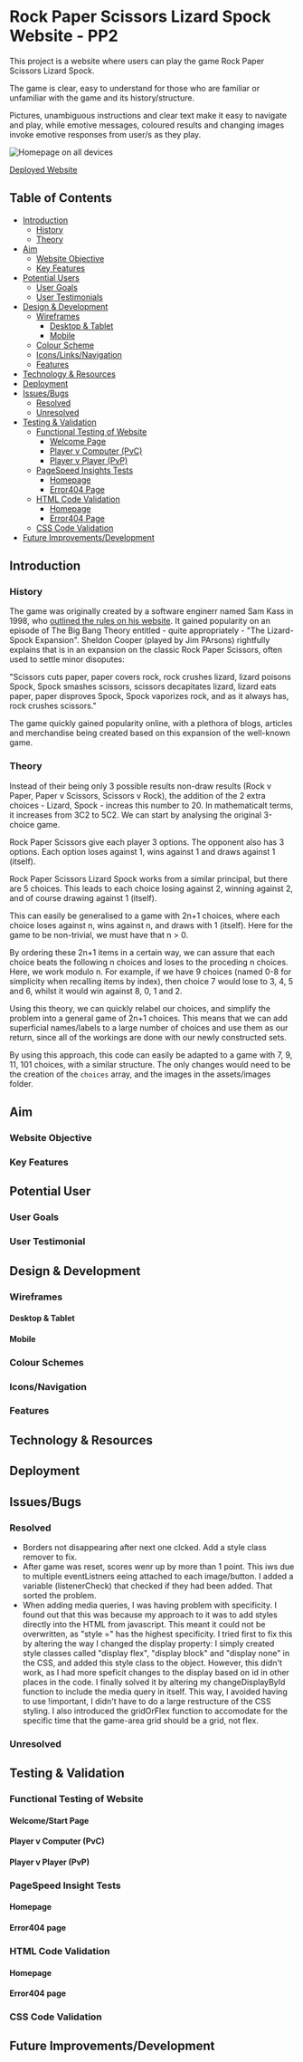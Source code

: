 # Rock Paper Scissors Lizard Spock Website - PP2<!-- omit from toc -->

This project is a website where users can play the game Rock Paper Scissors Lizard Spock.

The game is clear, easy to understand for those who are familiar or unfamiliar with 
the game and its history/structure.

Pictures, unambiguous instructions and clear text make it easy to navigate and play, 
while emotive messages, coloured results and changing images invoke emotive responses from user/s as they play.

![Homepage on all devices](./documents/readme-images/all-screens.webp)

[Deployed Website](https://diarmuidhenry.github.io/Project-02/)


## Table of Contents<!-- omit from toc -->
- [Introduction](#introduction)
  - [History](#history)
  - [Theory](#theory)
- [Aim](#aim)
  - [Website Objective](#website-objective)
  - [Key Features](#key-features)
- [Potential Users](#potential-users)
  - [User Goals](#user-goals)
  - [User Testimonials](#user-testimonials)
- [Design \& Development](#design--development)
  - [Wireframes](#wireframes)
    - [Desktop \& Tablet](#desktop)
    - [Mobile](#mobile)
  - [Colour Scheme](#colour-scheme)
  - [Icons/Links/Navigation](#iconslinksnavigation)
  - [Features](#features)
- [Technology \& Resources](#technology--resources)
- [Deployment](#deployment)
- [Issues/Bugs](#issuesbugs)
  - [Resolved](#resolved)
  - [Unresolved](#unresolved)
- [Testing \& Validation](#testing--validation)
  - [Functional Testing of Website](#functional-testing-of-website)
    - [Welcome Page](#header--navbar---mobile)
    - [Player v Computer (PvC)](#header--navbar---tablet--desktop)
    - [Player v Player (PvP)](#footer)
  - [PageSpeed Insights Tests](#pagespeed-insights-tests)
    - [Homepage](#homepage-pagespeed)
    - [Error404 Page](#bookings-pagespeed)
  - [HTML Code Validation](#html-code-validation)
    - [Homepage](#homepage-validation)
    - [Error404 Page](#bookings-validation)
  - [CSS Code Validation](#css-validation)
- [Future Improvements/Development](#future-improvementsdevelopment)

## Introduction

### History

The game was originally created by a software enginerr named Sam Kass in 1998, who [outlined the rules
on his website](http://www.samkass.com/theories/RPSSL.html). It gained popularity on an episode of
The Big Bang Theory entitled - quite appropriately - "The Lizard-Spock Expansion". Sheldon Cooper (played by Jim PArsons)
rightfully explains that is in an expansion on the classic Rock Paper Scissors, often used to settle minor disoputes:

"Scissors cuts paper, paper covers rock, rock crushes lizard, lizard poisons Spock, Spock smashes scissors, scissors decapitates lizard, lizard eats paper, paper disproves Spock, Spock vaporizes rock, and as it always has, rock crushes scissors."

The game quickly gained popularity online, with a plethora of blogs, articles and merchandise being created based on
this expansion of the well-known game.

### Theory

Instead of their being only 3 possible results non-draw results (Rock v Paper, Paper v Scissors, Scissors v Rock), the addition of the 2 extra choices - Lizard, Spock - increas this number to 20. In mathematicalt terms, it increases from 3C2 to 5C2. We can start by analysing the original 3-choice game.

Rock Paper Scissors give each player 3 options. The opponent also has 3 options. Each option loses against 1, wins against 1 and draws against 1 (itself).

Rock Paper Scissors Lizard Spock works from a similar principal, but there are 5 choices. This leads to each choice losing against 2, winning against 2, and of course drawing against 1 (itself).

This can easily be generalised to a game with 2n+1 choices, where each choice loses against n, wins against n, and draws with 1 (itself). Here for the game to be non-trivial, we must have that n > 0.

By ordering these 2n+1 items in a certain way, we can assure that each choice beats the following n choices and loses to the proceding n choices. Here, we work modulo n. For example, if we have 9 choices (named 0-8 for simplicity when recalling items by index), then choice 7 would lose to 3, 4, 5 and 6, whilst it would win against 8, 0, 1 and 2.

Using this theory, we can quickly relabel our choices, and simplify the problem into a general game of 2n+1 choices. This means that we can add superficial names/labels to a large number of choices and use them as our return, since all of the workings are done with our newly constructed sets.

By using this approach, this code can easily be adapted to a game with 7, 9, 11, 101 choices, with a similar structure. The only changes would need to be the creation of the `choices` array, and the images in the assets/images folder.


## Aim

### Website Objective

### Key Features

## Potential User

### User Goals

### User Testimonial

## Design \& Development



### Wireframes

#### Desktop \& Tablet

#### Mobile

### Colour Schemes

### Icons/Navigation

### Features


## Technology \& Resources

## Deployment

## Issues/Bugs

### Resolved

- Borders not disappearing after next one clcked. Add a style class remover to fix.
- After game was reset, scores wenr up by more than 1 point. This iws due to multiple eventListners eeing attached to each image/button. I added a variable (listenerCheck) that checked if they had been added. That sorted the problem.
- When adding media queries, I was having problem with specificity. I found out that this was because my approach to it was to add styles directly into the HTML from javascript. This meant it could not be overwritten, as "style =" has the highest specificity. I tried first to fix this by altering the way I changed the display property: I simply created style classes called "display flex", "display block" and "display none" in the CSS, and added this style class to the object. However, this didn't work, as I had more speficit changes to the display based on id in other places in the code. I finally solved it by altering my changeDisplayById function to include the media query in itself. This way, I avoided having to use !important, I didn't have to do a large restructure of the CSS styling. I also introduced the gridOrFlex function to accomodate for the specific time that the game-area grid should be a grid, not flex.

### Unresolved


## Testing \& Validation

### Functional Testing of Website

#### Welcome/Start Page

#### Player v Computer (PvC)

#### Player v Player (PvP)


### PageSpeed Insight Tests

#### Homepage

#### Error404 page

### HTML Code Validation

#### Homepage

#### Error404 page

### CSS Code Validation

## Future Improvements/Development


